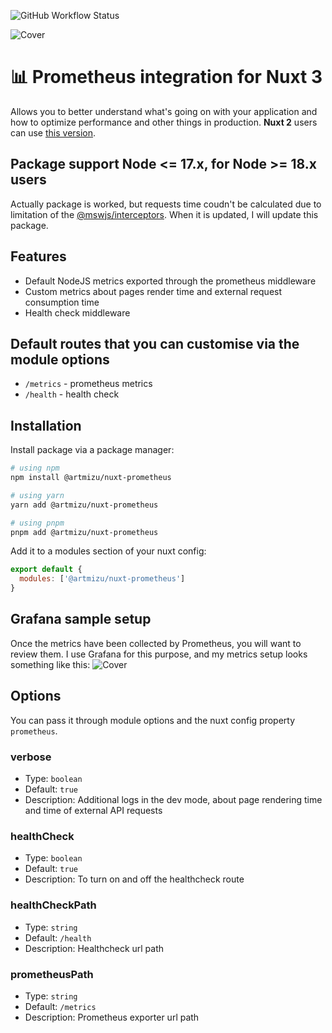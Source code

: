 ![GitHub Workflow Status](https://img.shields.io/github/actions/workflow/status/artmizu/nuxt-prometheus/release.yml?branch=main)

![Cover](https://raw.githubusercontent.com/artmizu/nuxt-prometheus/main/.github/cover.jpg) 

# 📊 Prometheus integration for Nuxt 3
Allows you to better understand what's going on with your application and how to optimize performance and other things in production. **Nuxt 2** users can use [this version](https://github.com/artmizu/analytics-nuxt-2).

## Package support Node <= 17.x, for Node >= 18.x users
Actually package is worked, but requests time coudn't be calculated due to limitation of the [@mswjs/interceptors](https://github.com/mswjs/interceptors/pull/283). When it is updated, I will update this package.

## Features
* Default NodeJS metrics exported through the prometheus middleware
* Custom metrics about pages render time and external request consumption time
* Health check middleware

## Default routes that you can customise via the module options
* `/metrics` - prometheus metrics
* `/health` - health check

## Installation
Install package via a package manager: 
```bash
# using npm
npm install @artmizu/nuxt-prometheus

# using yarn
yarn add @artmizu/nuxt-prometheus

# using pnpm
pnpm add @artmizu/nuxt-prometheus
```

Add it to a modules section of your nuxt config:
```js
export default {
  modules: ['@artmizu/nuxt-prometheus']
}
```

## Grafana sample setup
Once the metrics have been collected by Prometheus, you will want to review them. I use Grafana for this purpose, and my metrics setup looks something like this:
![Cover](https://raw.githubusercontent.com/artmizu/nuxt-prometheus/main/.github/grafana.jpg)

## Options
You can pass it through module options and the nuxt config property `prometheus`.

### verbose
- Type: `boolean`
- Default: `true`
- Description: Additional logs in the dev mode, about page rendering time and time of external API requests

### healthCheck
- Type: `boolean`
- Default: `true`
- Description: To turn on and off the healthcheck route

### healthCheckPath
- Type: `string`
- Default: `/health`
- Description: Healthcheck url path

### prometheusPath
- Type: `string`
- Default: `/metrics`
- Description: Prometheus exporter url path
